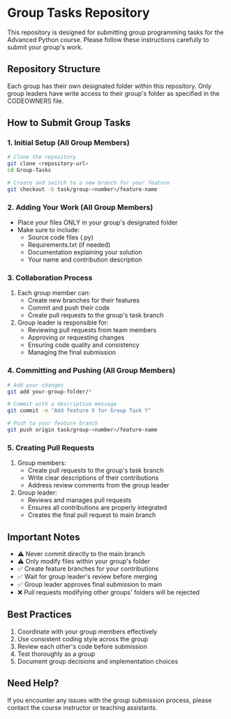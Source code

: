 # Group Tasks Repository

This repository is designed for submitting group programming tasks for the Advanced Python course. Please follow these instructions carefully to submit your group's work.

## Repository Structure

Each group has their own designated folder within this repository. Only group leaders have write access to their group's folder as specified in the CODEOWNERS file.

## How to Submit Group Tasks

### 1. Initial Setup (All Group Members)
```bash
# Clone the repository
git clone <repository-url>
cd Group-Tasks

# Create and switch to a new branch for your feature
git checkout -b task/group-<number>/feature-name
```

### 2. Adding Your Work (All Group Members)
- Place your files ONLY in your group's designated folder
- Make sure to include:
  - Source code files (.py)
  - Requirements.txt (if needed)
  - Documentation explaining your solution
  - Your name and contribution description

### 3. Collaboration Process
1. Each group member can:
   - Create new branches for their features
   - Commit and push their code
   - Create pull requests to the group's task branch
2. Group leader is responsible for:
   - Reviewing pull requests from team members
   - Approving or requesting changes
   - Ensuring code quality and consistency
   - Managing the final submission

### 4. Committing and Pushing (All Group Members)
```bash
# Add your changes
git add your-group-folder/*

# Commit with a descriptive message
git commit -m "Add feature X for Group Task Y"

# Push to your feature branch
git push origin task/group-<number>/feature-name
```

### 5. Creating Pull Requests
1. Group members:
   - Create pull requests to the group's task branch
   - Write clear descriptions of their contributions
   - Address review comments from the group leader
2. Group leader:
   - Reviews and manages pull requests
   - Ensures all contributions are properly integrated
   - Creates the final pull request to main branch

## Important Notes

- ⚠️ Never commit directly to the main branch
- ⚠️ Only modify files within your group's folder
- ✅ Create feature branches for your contributions
- ✅ Wait for group leader's review before merging
- ✅ Group leader approves final submission to main
- ❌ Pull requests modifying other groups' folders will be rejected

## Best Practices

1. Coordinate with your group members effectively
2. Use consistent coding style across the group
3. Review each other's code before submission
4. Test thoroughly as a group
5. Document group decisions and implementation choices

## Need Help?

If you encounter any issues with the group submission process, please contact the course instructor or teaching assistants.